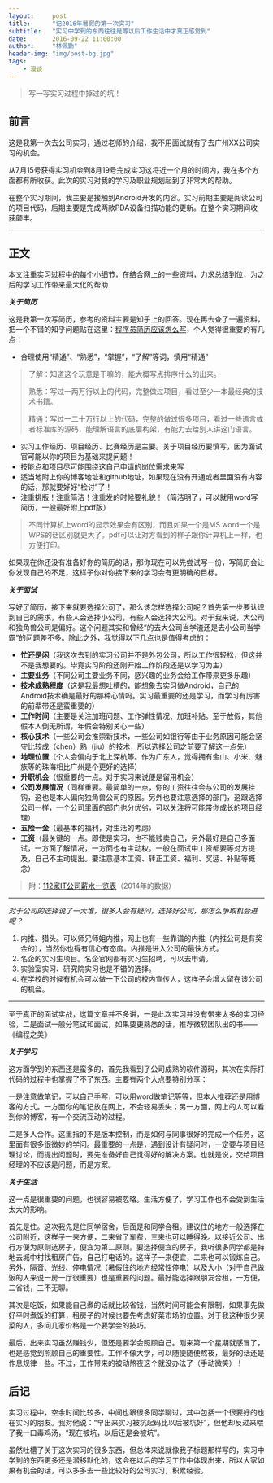 ```yaml
---
layout:     post
title:      "记2016年暑假的第一次实习"
subtitle:   "实习中学到的东西往往是等以后工作生活中才真正感觉到"
date:       2016-09-22 11:00:00
author:     "林佩勤"
header-img: "img/post-bg.jpg"
tags:
    - 漫谈
---
```


> 写一写实习过程中掉过的坑！


## 前言

这是我第一次去公司实习，通过老师的介绍，我不用面试就有了去广州XX公司实习的机会。

从7月15号获得实习机会到8月19号完成实习这将近一个月的时间内，我在多个方面都有所收获。此次的实习对我的学习及职业规划起到了非常大的帮助。

在整个实习期间，我主要是接触到Android开发的内容。实习前期主要是阅读公司的项目代码，后期主要是完成两款PDA设备扫描功能的更新。在整个实习期间收获颇丰。

---

## 正文

本文注重实习过程中的每个小细节，在结合网上的一些资料，力求总结到位，为之后的学习工作带来最大化的帮助

***关于简历***

这是我第一次写简历，参考的资料主要是知乎上的回答。现在再去查了一遍资料，把一个不错的知乎问题贴在这里：[程序员简历应该怎么写](https://www.zhihu.com/question/25002833)，个人觉得很重要的有几点：


- 合理使用“精通”、“熟悉”，“掌握”，“了解”等词，慎用“精通”


> 了解：知道这个玩意是干嘛的，能大概写点排序什么的出来。
>
> 熟悉：写过一两万行以上的代码，完整做过项目，看过至少一本最经典的技术书籍。
>
> 精通：写过一二十万行以上的代码，完整的做过很多项目，看过一些语言或者标准库的源码，能理解语言的底层构架，有能力去给别人讲这门语言。

- 实习工作经历、项目经历、比赛经历是主要。关于项目经历要慎写，因为面试官可能以你的项目为基础来提问题！
- 技能点和项目尽可能围绕这自己申请的岗位需求来写
- 适当地附上你的博客地址和github地址，如果现在没有开通或者里面没有内容的话，那就要好好“检讨”了！
- 注重排版！注重简洁！注重发的时候要礼貌！（简洁明了，可以就用word写简历，一般最好附上pdf版）

> 不同计算机上word的显示效果会有区别，而且如果一个是MS word一个是WPS的话区别就更大了。pdf可以让对方看到的样子跟你计算机上一样，也方便打印。

如果现在你还没有准备好你的简历的话，那你现在可以先尝试写一份，写简历会让你发现自己的不足，这样子你对你接下来的学习会有更明确的目标。

***关于面试***

写好了简历，接下来就要选择公司了，那么该怎样选择公司呢？首先第一步要认识到自己的需求，有些人会选择小公司，有些人会选择大公司。对于我来说，大公司和独角兽公司是偏好。这个问题其实和曾经“的去大公司当学渣还是去小公司当学霸”的问题差不多。除此之外，我觉得以下几点也是值得考虑的：

- **忙还是闲**（我这次去到的实习公司并不是外包公司，所以工作很轻松，但这并不是我想要的。毕竟实习阶段还刚开始工作阶段还是以学习为主）
- **主要业务**（不同公司主要业务不同，感兴趣的业务会给工作带来更多乐趣）
- **技术成熟程度**（这是我最想吐槽的，能想象去实习做Android，自己的Android技术确是最好的那种心情吗。实习最重要的还是学习，而学习有厉害的前辈带还是蛮重要的）
- **工作时间**（主要是关注加班问题、工作弹性情况、加班补贴。至于放假，其他假本人倒无所谓，年假会特别关心一些）
- **核心技术**（一些公司会推崇新技术，一些公司如银行等由于业务原因可能会坚守比较成（chen）熟（jiu）的技术，所以选择公司之前要了解这一点先）
- **地理位置**（个人会偏向于北上深杭等。作为广东人，觉得拥有金山、小米、魅族等的珠海相比广州是个更好的选择）
- **升职机会**（很重要的一点。对于实习来说便是留用机会）
- **公司发展情况**（同样重要。最简单的一点，你的工资往往会与公司的发展挂钩，这也是本人偏向独角兽公司的原因。另外也要注意选择的部门，这跟选择公司一样，一个公司里面的部门也分优劣，可以关注将可能带你成长的项目经理）
- **五险一金**（最基本的福利，对生活的考虑）
- **工资**（最关键的一点。即使是实习，也不能贱卖自己，另外最好是自己多面试，一方面了解情况，一方面也有主动权。一般在面试中工资都要等对方提及，自己不主动提出。要注意基本工资、转正工资、福利、奖惩、补贴等概念）

> 附：[112家IT公司薪水一览表](112家IT公司薪水一览表)（2014年的数据）

----------

*对于公司的选择说了一大堆，很多人会有疑问，选择好公司，那怎么争取机会进呢？*

1. 内推、猎头。可以师兄师姐内推，网上也有一些靠谱的内推（内推公司是有奖金的），当然你也得有信心有态度。内推是进入公司的最快方式。
2. 名企的实习生项目。名企官网都有实习生招聘，可以去申请。
3. 实验室实习、研究院实习也是不错的选择。
4. 在学校的时候有机会可以做一下公司的校内宣传人，这样子会增大留在该公司的机会。

----------

至于真正的面试实战，这篇文章并不多讲，一是此次实习并没有带来太多的实习经验，二是面试一般分笔试和面试，如果要更熟悉的话，推荐微软团队出的书——《编程之美》

***关于学习***

这方面学到的东西还是蛮多的，首先我看到了公司成熟的软件源码，其次在实际打代码的过程中也掌握了不了东西。主要有两个大点要特别分享：

一是注意做笔记，可以自己手写，可以用word做笔记等等，但本人推荐还是用博客的方式。一方面你的笔记放在网上，不会轻易丢失；另一方面，网上的人可以看到你的博客，有一个交流互动的过程。

二是多人合作。这里指的不是版本控制，而是如何与同事很好的完成一个任务，这里面有很多很微妙的学问。最重要的一点是，遇到设计有疑问时，一定要与项目经理讨论，而提出问题时，要先准备好自己觉得好的解决方案。也就是说，交给项目经理的不应该是问题，而是方案。

***关于生活***

这一点是很重要的问题，也很容易被忽略。生活方便了，学习工作也不会受到生活太大的影响。

首先是住。这次我先是住同学宿舍，后面是和同学合租。建议住的地方一般选择在公司附近，这样子一来方便，二来省了车费，三来也可以睡得晚。以接近公司、出行方便为原则选房子，便宜为第二原则。要选择便宜的房子，我听很多同学都是特地去城中村找租房广告，自己打电话的。这样子一来便宜，二来也可以锻炼自己。另外，隔音、光线、停电情况（暑假住的地方经常性停电）以及大小（对于自己做饭的人来说一房一厅很重要）也是重要的问题。最好能选择跟朋友合租，一方便，二省钱，三不无聊。

其次是吃饭，如果能自己煮的话就比较省钱，当然时间可能会有限制，如果事先做好平时煮饭的打算，租房子的时候也要先考虑好菜市场的位置。对于我这种很少买菜的人，多问几家价格是一个要学会的技巧。

最后，出来实习虽然赚钱少，但还是要学会照顾自己。刚来第一个星期就感冒了，也是感觉到照顾自己的重要性。工作不像大学，可以随便随便熬夜，最好的话还是作息规律一些。不过，工作带来的被动熬夜这个就没办法了（手动微笑）！

## 后记

实习过程中，空余时间比较多，中间也跟很多同学聊过，其中包括一个很要好的也在实习的朋友。我对他说：“早出来实习被坑起码比以后被坑好”，但他却反过来喂了我一口毒鸡汤，“现在被坑，以后还是会被坑”。

虽然吐槽了关于这次实习的很多东西，但总体来说就像我子标题那样写的，实习中学到的东西更多还是潜移默化的，这会在以后的学习工作中体现出来，所以大家如果有机会的话，可以多多去一些比较好的公司实习，积累经验。
